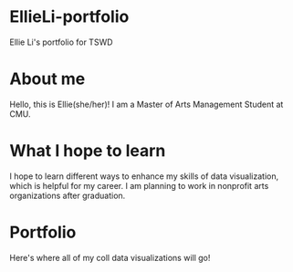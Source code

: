 # EllieLi-portfolio
Ellie Li's portfolio for TSWD

# About me
Hello, this is Ellie(she/her)! I am a Master of Arts Management Student at CMU.

# What I hope to learn
I hope to learn different ways to enhance my skills of data visualization, which is helpful for my career. I am planning to work in nonprofit arts organizations after graduation.

# Portfolio
Here's where all of my coll data visualizations will go!
